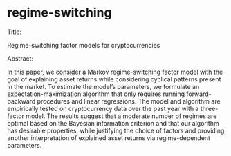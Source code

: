 # regime-switching

Title:

Regime-switching factor models for cryptocurrencies

Abstract:

In this paper, we consider a Markov regime-switching factor model with the goal of explaining
asset returns while considering cyclical patterns present in the market. To estimate the model’s
parameters, we formulate an expectation-maximization algorithm that only requires running
forward-backward procedures and linear regressions. The model and algorithm are empirically
tested on cryptocurrency data over the past year with a three-factor model. The results suggest
that a moderate number of regimes are optimal based on the Bayesian information criterion and
that our algorithm has desirable properties, while justifying the choice of factors and providing
another interpretation of explained asset returns via regime-dependent parameters.
